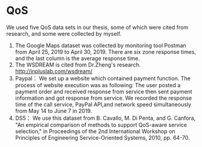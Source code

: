 # QoS
We used five QoS data sets in our thesis, some of which were cited from research, and some were collected by myself.

1. The Google Maps dataset was collected by monitoring tool Postman from April 25, 2019 to April 30, 2019. There are six zone response times, and the last column is the average response time.
2. The WSDREAM is cited from Dr.Zheng's research. http://inpluslab.com/wsdream/
3. Paypal： We set up a website which contained payment function. The process of website execution was as following: The user posted a payment order and received response from service then sent payment information and got response from service. We recorded the response time of the call service, PayPal API,and network speed simultaneously from May 14 to June 7 in 2019.
4. DS5： We use this dataset from
    B. Cavallo, M. Di Penta, and G. Canfora, "An empirical comparison of methods to support QoS-aware service selection," in Proceedings of the 2nd International Workshop on Principles of Engineering Service-Oriented Systems, 2010, pp. 64-70.
